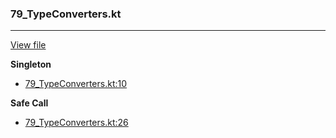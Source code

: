 ### 79_TypeConverters.kt
---
[View file](../../recall_analyzed/79_TypeConverters.kt)

**Singleton**

 - [79_TypeConverters.kt:10](../../recall_analyzed/79_TypeConverters.kt#L10)

**Safe Call**

 - [79_TypeConverters.kt:26](../../recall_analyzed/79_TypeConverters.kt#L26)
